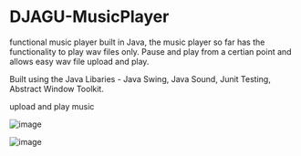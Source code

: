 # DJAGU-MusicPlayer


functional music player built in Java, the music player so far has the functionality to play wav files only. Pause and play from a certian point and allows easy wav file upload and play.

Built using the Java Libaries - Java Swing, Java Sound, Junit Testing, Abstract Window Toolkit.

upload and play music


![image](https://github.com/agugoat/DJAGU-MusicPlayer/assets/132964291/1c5be26d-102d-4332-9a06-6487e8e08e37)

![image](https://github.com/agugoat/DJAGU-MusicPlayer/assets/132964291/0f209f81-5e55-44da-852d-74b59391cbf5)




